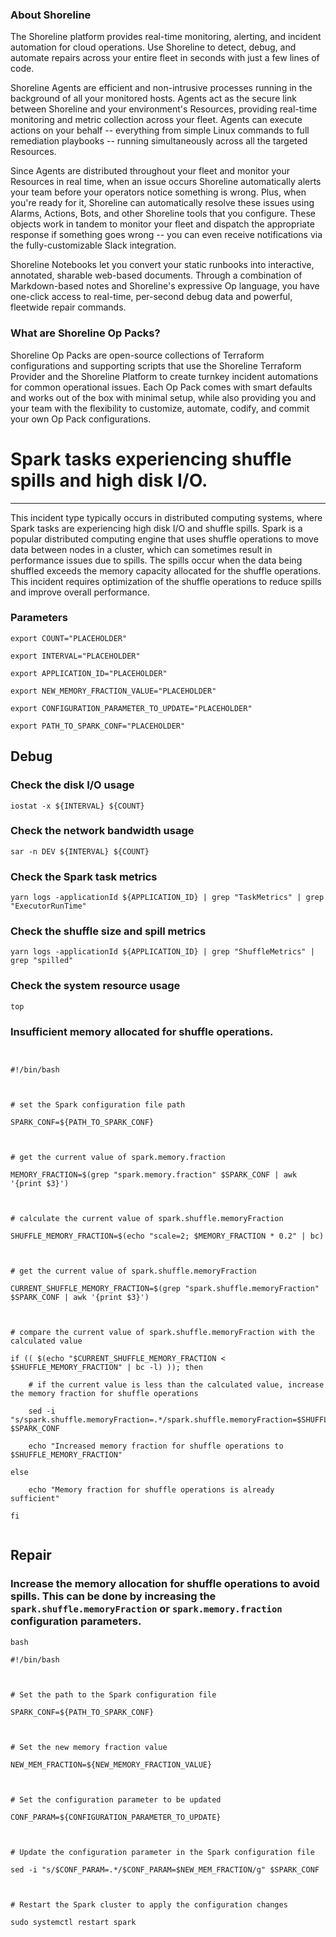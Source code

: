 
### About Shoreline
The Shoreline platform provides real-time monitoring, alerting, and incident automation for cloud operations. Use Shoreline to detect, debug, and automate repairs across your entire fleet in seconds with just a few lines of code.

Shoreline Agents are efficient and non-intrusive processes running in the background of all your monitored hosts. Agents act as the secure link between Shoreline and your environment's Resources, providing real-time monitoring and metric collection across your fleet. Agents can execute actions on your behalf -- everything from simple Linux commands to full remediation playbooks -- running simultaneously across all the targeted Resources.

Since Agents are distributed throughout your fleet and monitor your Resources in real time, when an issue occurs Shoreline automatically alerts your team before your operators notice something is wrong. Plus, when you're ready for it, Shoreline can automatically resolve these issues using Alarms, Actions, Bots, and other Shoreline tools that you configure. These objects work in tandem to monitor your fleet and dispatch the appropriate response if something goes wrong -- you can even receive notifications via the fully-customizable Slack integration.

Shoreline Notebooks let you convert your static runbooks into interactive, annotated, sharable web-based documents. Through a combination of Markdown-based notes and Shoreline's expressive Op language, you have one-click access to real-time, per-second debug data and powerful, fleetwide repair commands.

### What are Shoreline Op Packs?
Shoreline Op Packs are open-source collections of Terraform configurations and supporting scripts that use the Shoreline Terraform Provider and the Shoreline Platform to create turnkey incident automations for common operational issues. Each Op Pack comes with smart defaults and works out of the box with minimal setup, while also providing you and your team with the flexibility to customize, automate, codify, and commit your own Op Pack configurations.

# Spark tasks experiencing shuffle spills and high disk I/O.
---

This incident type typically occurs in distributed computing systems, where Spark tasks are experiencing high disk I/O and shuffle spills. Spark is a popular distributed computing engine that uses shuffle operations to move data between nodes in a cluster, which can sometimes result in performance issues due to spills. The spills occur when the data being shuffled exceeds the memory capacity allocated for the shuffle operations. This incident requires optimization of the shuffle operations to reduce spills and improve overall performance.

### Parameters
```shell
export COUNT="PLACEHOLDER"

export INTERVAL="PLACEHOLDER"

export APPLICATION_ID="PLACEHOLDER"

export NEW_MEMORY_FRACTION_VALUE="PLACEHOLDER"

export CONFIGURATION_PARAMETER_TO_UPDATE="PLACEHOLDER"

export PATH_TO_SPARK_CONF="PLACEHOLDER"
```

## Debug

### Check the disk I/O usage
```shell
iostat -x ${INTERVAL} ${COUNT}
```

### Check the network bandwidth usage
```shell
sar -n DEV ${INTERVAL} ${COUNT}
```

### Check the Spark task metrics
```shell
yarn logs -applicationId ${APPLICATION_ID} | grep "TaskMetrics" | grep "ExecutorRunTime"
```

### Check the shuffle size and spill metrics
```shell
yarn logs -applicationId ${APPLICATION_ID} | grep "ShuffleMetrics" | grep "spilled"
```

### Check the system resource usage
```shell
top
```

### Insufficient memory allocated for shuffle operations.
```shell


#!/bin/bash



# set the Spark configuration file path

SPARK_CONF=${PATH_TO_SPARK_CONF}



# get the current value of spark.memory.fraction

MEMORY_FRACTION=$(grep "spark.memory.fraction" $SPARK_CONF | awk '{print $3}')



# calculate the current value of spark.shuffle.memoryFraction

SHUFFLE_MEMORY_FRACTION=$(echo "scale=2; $MEMORY_FRACTION * 0.2" | bc)



# get the current value of spark.shuffle.memoryFraction

CURRENT_SHUFFLE_MEMORY_FRACTION=$(grep "spark.shuffle.memoryFraction" $SPARK_CONF | awk '{print $3}')



# compare the current value of spark.shuffle.memoryFraction with the calculated value

if (( $(echo "$CURRENT_SHUFFLE_MEMORY_FRACTION < $SHUFFLE_MEMORY_FRACTION" | bc -l) )); then

    # if the current value is less than the calculated value, increase the memory fraction for shuffle operations

    sed -i "s/spark.shuffle.memoryFraction=.*/spark.shuffle.memoryFraction=$SHUFFLE_MEMORY_FRACTION/g" $SPARK_CONF

    echo "Increased memory fraction for shuffle operations to $SHUFFLE_MEMORY_FRACTION"

else

    echo "Memory fraction for shuffle operations is already sufficient"

fi


```

## Repair

### Increase the memory allocation for shuffle operations to avoid spills. This can be done by increasing the `spark.shuffle.memoryFraction` or `spark.memory.fraction` configuration parameters.
```shell
bash

#!/bin/bash



# Set the path to the Spark configuration file

SPARK_CONF=${PATH_TO_SPARK_CONF}



# Set the new memory fraction value

NEW_MEM_FRACTION=${NEW_MEMORY_FRACTION_VALUE}



# Set the configuration parameter to be updated

CONF_PARAM=${CONFIGURATION_PARAMETER_TO_UPDATE}



# Update the configuration parameter in the Spark configuration file

sed -i "s/$CONF_PARAM=.*/$CONF_PARAM=$NEW_MEM_FRACTION/g" $SPARK_CONF



# Restart the Spark cluster to apply the configuration changes

sudo systemctl restart spark


```